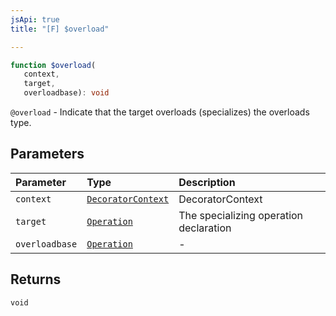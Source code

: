 ```yaml
---
jsApi: true
title: "[F] $overload"

---
```

```ts
function $overload(
   context, 
   target, 
   overloadbase): void
```

`@overload` - Indicate that the target overloads (specializes) the overloads type.

## Parameters

| Parameter | Type | Description |
| :------ | :------ | :------ |
| `context` | [`DecoratorContext`](../interfaces/DecoratorContext.md) | DecoratorContext |
| `target` | [`Operation`](../interfaces/Operation.md) | The specializing operation declaration |
| `overloadbase` | [`Operation`](../interfaces/Operation.md) | - |

## Returns

`void`
